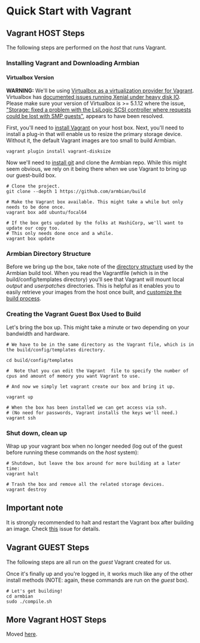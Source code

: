 # Quick Start with Vagrant

## Vagrant HOST Steps

The following steps are performed on the *host* that runs Vagrant.

### Installing Vagrant and Downloading Armbian

#### Virtualbox Version

**WARNING:** We'll be using [Virtualbox as a virtualization provider for Vagrant](https://www.vagrantup.com/docs/providers/virtualbox). Virtualbox has [documented issues running Xenial under heavy disk IO](https://bugs.launchpad.net/cloud-images/+bug/1616794). Please make sure your version of Virtualbox is >= 5.1.12 where the issue, ["Storage: fixed a problem with the LsiLogic SCSI controller where requests could be lost with SMP guests"](https://www.virtualbox.org/wiki/Changelog), appears to have been resolved.

First, you'll need to [install Vagrant](https://www.vagrantup.com/downloads.html) on your host box. Next, you'll need to install a plug-in that will enable us to resize the primary storage device. Without it, the default Vagrant images are too small to build Armbian.

	vagrant plugin install vagrant-disksize

Now we'll need to [install git](https://git-scm.com/downloads) and clone the Armbian repo. While this might seem obvious, we rely on it being there when we use Vagrant to bring up our guest-build box.

	# Clone the project.  
	git clone --depth 1 https://github.com/armbian/build  

	# Make the Vagrant box available. This might take a while but only needs to be done once.  
	vagrant box add ubuntu/focal64  
	
	# If the box gets updated by the folks at HashiCorp, we'll want to update our copy too.  
	# This only needs done once and a while.  
	vagrant box update  

### Armbian Directory Structure

Before we bring up the box, take note of the [directory structure]( https://docs.armbian.com/Developer-Guide_Build-Process/#directory-structure) used by the Armbian build tool. When you read the Vagrantfile (which is in the build/config/templates directory)  you'll see that Vagrant will mount local *output* and *userpatches* directories. This is helpful as it enables you to easily retrieve your images from the host once built, and [customize the build process](https://docs.armbian.com/Developer-Guide_User-Configurations/).

### Creating the Vagrant Guest Box Used to Build 
Let's bring the box up. This might take a minute or two depending on your bandwidth and hardware.

	# We have to be in the same directory as the Vagrant file, which is in the build/config/templates directory.   
	
	cd build/config/templates  
	
	#  Note that you can edit the Vagrant  file to specify the number of cpus and amount of memory you want Vagrant to use.  
	
	# And now we simply let vagrant create our box and bring it up. 
	
	vagrant up  

	# When the box has been installed we can get access via ssh.
	# (No need for passwords, Vagrant installs the keys we'll need.)
	vagrant ssh  

### Shut down, clean up

Wrap up your vagrant box when no longer needed (log out of the guest before running these commands on the *host* system):

	# Shutdown, but leave the box around for more building at a later time:  
	vagrant halt  

	# Trash the box and remove all the related storage devices.  
	vagrant destroy  

## Important note

It is strongly recommended to halt and restart the Vagrant box after building an image. Check [this](https://github.com/armbian/build/issues/751) issue for details.

## Vagrant GUEST Steps

The following steps are all run on the *guest* Vagrant created for us.

Once it's finally up and you're logged in, it works much like any of the other install methods (NOTE: again, these commands are run on the *guest* box).

	# Let's get building!  
	cd armbian  
	sudo ./compile.sh  

## More Vagrant HOST Steps

Moved [here](Developer-Guide_Using-Vagrant.md#shut-down-clean-up).
